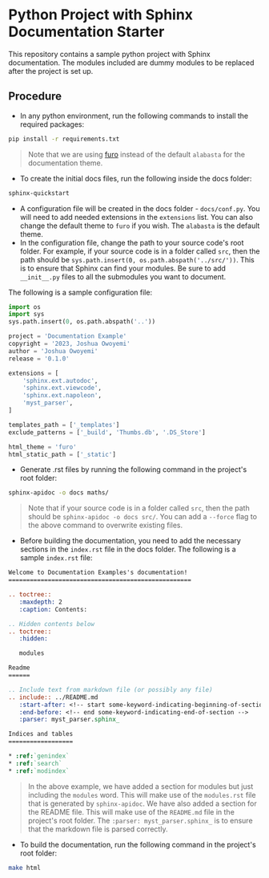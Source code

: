 # Python Project with Sphinx Documentation Starter

This repository contains a sample python project with Sphinx documentation. The modules included are dummy modules to be replaced after the project is set up.

<!-- start include-to-docs-rst -->

## Procedure

- In any python environment, run the following commands to install the required packages:

```bash
pip install -r requirements.txt
```

> Note that we are using [furo](https://github.com/pradyunsg/furo) instead of the default `alabasta` for the documentation theme.

- To create the initial docs files, run the following inside the docs folder:

```bash
sphinx-quickstart
```

- A configuration file will be created in the docs folder - `docs/conf.py`. You will need to add needed extensions in the `extensions` list. You can also change the default theme to `furo` if you wish. The `alabasta` is the default theme.
- In the configuration file, change the path to your source code's root folder. For example, if your source code is in a folder called `src`, then the path should be `sys.path.insert(0, os.path.abspath('../src/'))`. This is to ensure that Sphinx can find your modules. Be sure to add `__init__.py` files to all the submodules you want to document.

The following is a sample configuration file:

```python
import os
import sys
sys.path.insert(0, os.path.abspath('..'))

project = 'Documentation Example'
copyright = '2023, Joshua Owoyemi'
author = 'Joshua Owoyemi'
release = '0.1.0'

extensions = [
    'sphinx.ext.autodoc',
    'sphinx.ext.viewcode',
    'sphinx.ext.napoleon',
    'myst_parser',
]

templates_path = ['_templates']
exclude_patterns = ['_build', 'Thumbs.db', '.DS_Store']

html_theme = 'furo'
html_static_path = ['_static']
```

- Generate .rst files by running the following command in the project's root folder:

```bash
sphinx-apidoc -o docs maths/
```

> Note that if your source code is in a folder called `src`, then the path should be `sphinx-apidoc -o docs src/`.
> You can add a `--force` flag to the above command to overwrite existing files.

- Before building the documentation, you need to add the necessary sections in the `index.rst` file in the docs folder. The following is a sample `index.rst` file:

```rst
Welcome to Documentation Examples's documentation!
===================================================

.. toctree::
   :maxdepth: 2
   :caption: Contents:

.. Hidden contents below
.. toctree::
   :hidden:

   modules

Readme
======

.. Include text from markdown file (or possibly any file)
.. include:: ../README.md
   :start-after: <!-- start some-keyword-indicating-beginning-of-section -->
   :end-before: <!-- end some-keyword-indicating-end-of-section -->
   :parser: myst_parser.sphinx_

Indices and tables
==================

* :ref:`genindex`
* :ref:`search`
* :ref:`modindex`
```

> In the above example, we have added a section for modules but just including the `modules` word. This will make use of the `modules.rst` file that is generated by `sphinx-apidoc`. We have also added a section for the README file. This will make use of the `README.md` file in the project's root folder. The `:parser: myst_parser.sphinx_` is to ensure that the markdown file is parsed correctly.

- To build the documentation, run the following command in the project's root folder:

```bash
make html
```

<!-- end include-to-docs-rst -->
